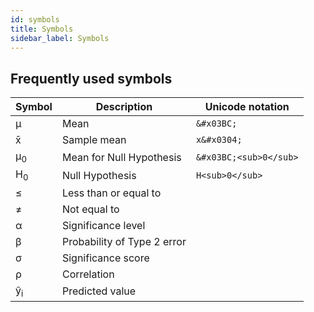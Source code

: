 ```yaml
---
id: symbols
title: Symbols
sidebar_label: Symbols
---
```


## Frequently used symbols
| Symbol | Description | Unicode notation |
| ------ | ----------- | ---------------- |
| μ | Mean | `&#x03BC;` |
| x&#x0304; | Sample mean | `x&#x0304;` |
| μ<sub>0</sub> | Mean for Null Hypothesis | `&#x03BC;<sub>0</sub>` |
| H<sub>0</sub> | Null Hypothesis | `H<sub>0</sub>` |
| ≤ | Less than or equal to ||
| ≠ | Not equal to ||
| α | Significance level||
| β | Probability of Type 2 error ||
| σ | Significance score ||
| ρ | Correlation ||
| ŷ<sub>i</sub> | Predicted value ||
